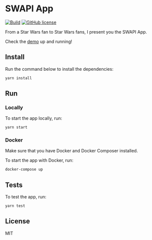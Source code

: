 # SWAPI App

[![Build](https://github.com/cyruzin/swapi-app/workflows/Build/badge.svg)](https://github.com/cyruzin/swapi-app/actions?query=workflow%3ABuild+branch%3Amaster) [![GitHub license](https://img.shields.io/github/license/Naereen/StrapDown.js.svg)](https://github.com/Naereen/StrapDown.js/blob/master/LICENSE)

From a Star Wars fan to Star Wars fans, I present you the SWAPI App.

Check the [demo](https://cyruzin.github.io/swapi-app/) up and running!

## Install

Run the command below to install the dependencies:

```sh
yarn install
```

## Run 

### Locally

To start the app locally, run:

```sh
yarn start
```

### Docker

Make sure that you have Docker and Docker Composer installed.

To start the app with Docker, run:

```sh
docker-compose up 
```

## Tests

To test the app, run:

```sh
yarn test
```

## License

MIT